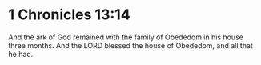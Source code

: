 # 1 Chronicles 13:14

And the ark of God remained with the family of Obededom in his house three months. And the LORD blessed the house of Obededom, and all that he had.